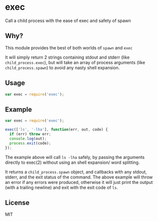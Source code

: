 exec
====

Call a child process with the ease of exec and safety of spawn

Why?
----

This module provides the best of both worlds of `spawn` and `exec`

It will simply return 2 strings containing stdout and stderr
(like `child_process.exec`), but will take an array of process arguments
(like `child_process.spawn`) to avoid any nasty shell expansion.

Usage
-----

``` js
var exec = require('exec');
```

Example
-------

``` js
var exec = require('exec');

exec(['ls', '-lha'], function(err, out, code) {
  if (err) throw err;
  console.log(out);
  process.exit(code);
});
```

The example above will call `ls -lha` safely, by passing the arguments directly
to exec(2) without using an shell expansion/ word splitting.

It returns a `child_process.spawn` object, and callbacks with any stdout,
stderr, and the exit status of the command.  The above example will throw an
error if any errors were produced, otherwise it will just print the output
(with a trailing newline) and exit with the exit code of `ls`.

License
-------

MIT
